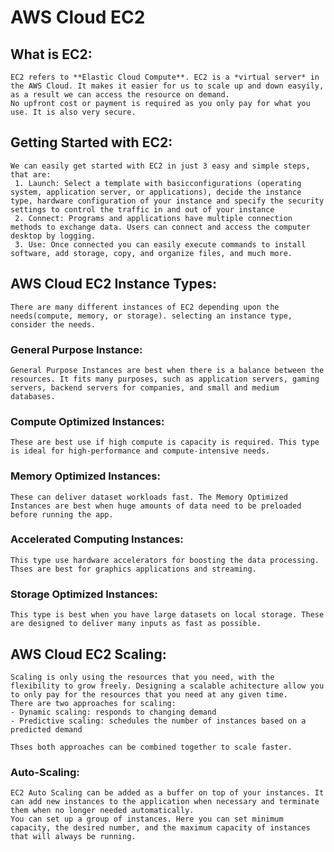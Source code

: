 # **AWS Cloud EC2**
## What is EC2:
    EC2 refers to **Elastic Cloud Compute**. EC2 is a *virtual server* in the AWS Cloud. It makes it easier for us to scale up and down easyily, as a result we can access the resource on demand.
    No upfront cost or payment is required as you only pay for what you use. It is also very secure.
  
## Getting Started with EC2:
    We can easily get started with EC2 in just 3 easy and simple steps, that are:
     1. Launch: Select a template with basicconfigurations (operating system, application server, or applications), decide the instance type, hardware configuration of your instance and specify the security settings to control the traffic in and out of your instance
     2. Connect: Programs and applications have multiple connection methods to exchange data. Users can connect and access the computer desktop by logging.
     3. Use: Once connected you can easily execute commands to install software, add storage, copy, and organize files, and much more.

## AWS Cloud EC2 Instance Types:
    There are many different instances of EC2 depending upon the needs(compute, memory, or storage). selecting an instance type, consider the needs.    
### General Purpose Instance:  
    General Purpose Instances are best when there is a balance between the resources. It fits many purposes, such as application servers, gaming servers, backend servers for companies, and small and medium databases.
### Compute Optimized Instances:
    These are best use if high compute is capacity is required. This type is ideal for high-performance and compute-intensive needs.
### Memory Optimized Instances:
    These can deliver dataset workloads fast. The Memory Optimized Instances are best when huge amounts of data need to be preloaded before running the app.
### Accelerated Computing Instances:
    This type use hardware accelerators for boosting the data processing. Thses are best for graphics applications and streaming.
### Storage Optimized Instances:
    This type is best when you have large datasets on local storage. These are designed to deliver many inputs as fast as possible.

## AWS Cloud EC2 Scaling:
    Scaling is only using the resources that you need, with the flexibility to grow freely. Designing a scalable achitecture allow you to only pay for the resources that you need at any given time.
    There are two approaches for scaling:
    - Dynamic scaling: responds to changing demand
    - Predictive scaling: schedules the number of instances based on a predicted demand
    
    Thses both approaches can be combined together to scale faster.
    
### Auto-Scaling:
    EC2 Auto Scaling can be added as a buffer on top of your instances. It can add new instances to the application when necessary and terminate them when no longer needed automatically.
    You can set up a group of instances. Here you can set minimum capacity, the desired number, and the maximum capacity of instances that will always be running.
